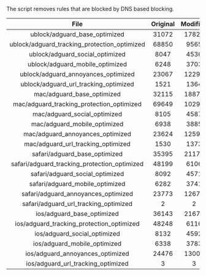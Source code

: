 The script removes rules that are blocked by DNS based blocking.


| File | Original | Modified |
|:----:|:-----:|:-----:|
| ublock/adguard_base_optimized | 31072 | 17823 |
| ublock/adguard_tracking_protection_optimized | 68850 | 9565 |
| ublock/adguard_social_optimized | 8047 | 4536 |
| ublock/adguard_mobile_optimized | 6248 | 3703 |
| ublock/adguard_annoyances_optimized | 23067 | 12293 |
| ublock/adguard_url_tracking_optimized | 1521 | 1364 |
| mac/adguard_base_optimized | 32115 | 18877 |
| mac/adguard_tracking_protection_optimized | 69649 | 10294 |
| mac/adguard_social_optimized | 8105 | 4587 |
| mac/adguard_mobile_optimized | 6938 | 3885 |
| mac/adguard_annoyances_optimized | 23624 | 12599 |
| mac/adguard_url_tracking_optimized | 1530 | 1373 |
| safari/adguard_base_optimized | 35395 | 21170 |
| safari/adguard_tracking_protection_optimized | 48199 | 6106 |
| safari/adguard_social_optimized | 8092 | 4571 |
| safari/adguard_mobile_optimized | 6282 | 3741 |
| safari/adguard_annoyances_optimized | 23773 | 12675 |
| safari/adguard_url_tracking_optimized | 2 | 2 |
| ios/adguard_base_optimized | 36143 | 21676 |
| ios/adguard_tracking_protection_optimized | 48248 | 6116 |
| ios/adguard_social_optimized | 8132 | 4592 |
| ios/adguard_mobile_optimized | 6338 | 3783 |
| ios/adguard_annoyances_optimized | 24476 | 13005 |
| ios/adguard_url_tracking_optimized | 3 | 3 |